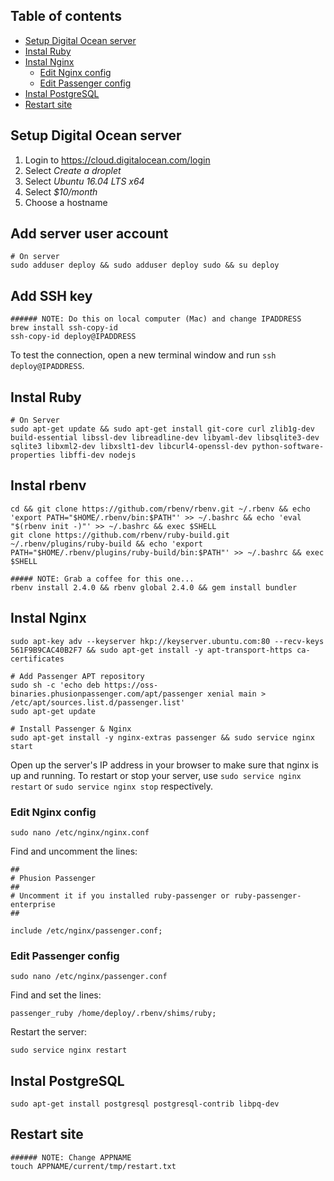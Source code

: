 ## Table of contents

- [Setup Digital Ocean server](#setup-digital-ocean-server)
- [Instal Ruby](#instal-ruby)
- [Instal Nginx](#instal-nginx)
  - [Edit Nginx config](#edit-nginx-config)
  - [Edit Passenger config](#edit-passenger-config)
- [Instal PostgreSQL](#instal-postgresql)
- [Restart site](#restart-site)

## Setup Digital Ocean server

1. Login to https://cloud.digitalocean.com/login 
1. Select *Create a droplet* 
1. Select *Ubuntu 16.04 LTS x64*
1. Select *$10/month*
1. Choose a hostname

## Add server user account

```shell
# On server
sudo adduser deploy && sudo adduser deploy sudo && su deploy
```

## Add SSH key

```shell
###### NOTE: Do this on local computer (Mac) and change IPADDRESS
brew install ssh-copy-id
ssh-copy-id deploy@IPADDRESS
```

To test the connection, open a new terminal window and run `ssh deploy@IPADDRESS`.

## Instal Ruby

```shell
# On Server
sudo apt-get update && sudo apt-get install git-core curl zlib1g-dev build-essential libssl-dev libreadline-dev libyaml-dev libsqlite3-dev sqlite3 libxml2-dev libxslt1-dev libcurl4-openssl-dev python-software-properties libffi-dev nodejs
```

## Instal rbenv

```shell
cd && git clone https://github.com/rbenv/rbenv.git ~/.rbenv && echo 'export PATH="$HOME/.rbenv/bin:$PATH"' >> ~/.bashrc && echo 'eval "$(rbenv init -)"' >> ~/.bashrc && exec $SHELL 
git clone https://github.com/rbenv/ruby-build.git ~/.rbenv/plugins/ruby-build && echo 'export PATH="$HOME/.rbenv/plugins/ruby-build/bin:$PATH"' >> ~/.bashrc && exec $SHELL 

##### NOTE: Grab a coffee for this one...
rbenv install 2.4.0 && rbenv global 2.4.0 && gem install bundler
```

## Instal Nginx

```shell
sudo apt-key adv --keyserver hkp://keyserver.ubuntu.com:80 --recv-keys 561F9B9CAC40B2F7 && sudo apt-get install -y apt-transport-https ca-certificates

# Add Passenger APT repository
sudo sh -c 'echo deb https://oss-binaries.phusionpassenger.com/apt/passenger xenial main > /etc/apt/sources.list.d/passenger.list'
sudo apt-get update

# Install Passenger & Nginx
sudo apt-get install -y nginx-extras passenger && sudo service nginx start
```

Open up the server's IP address in your browser to make sure that nginx is up and running.
To restart or stop your server, use `sudo service nginx restart` or `sudo service nginx stop` respectively.

### Edit Nginx config

```shell
sudo nano /etc/nginx/nginx.conf
```

Find and uncomment the lines:

```shell
##
# Phusion Passenger
##
# Uncomment it if you installed ruby-passenger or ruby-passenger-enterprise
##

include /etc/nginx/passenger.conf;
```

### Edit Passenger config

```shell
sudo nano /etc/nginx/passenger.conf
```

Find and set the lines:

```shell
passenger_ruby /home/deploy/.rbenv/shims/ruby;
```

Restart the server:

```shell
sudo service nginx restart
```

## Instal PostgreSQL

```shell
sudo apt-get install postgresql postgresql-contrib libpq-dev
```

## Restart site

```shell
###### NOTE: Change APPNAME
touch APPNAME/current/tmp/restart.txt
```
